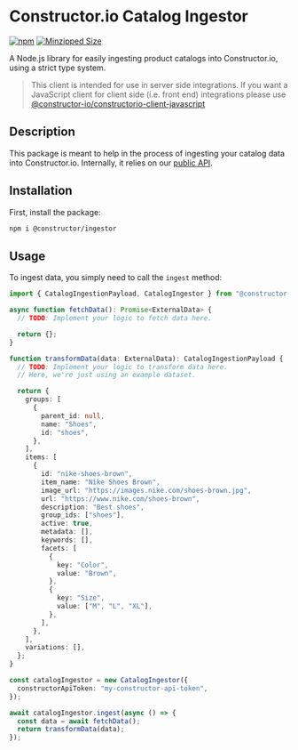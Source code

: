# Constructor.io Catalog Ingestor

[![npm](https://img.shields.io/npm/v/@constructor-io/catalog-ingestor)](https://www.npmjs.com/package/@constructor-io/catalog-ingestor)
[![Minzipped Size](https://img.shields.io/bundlephobia/minzip/@constructor-io/catalog-ingestor)](https://bundlephobia.com/result?p=@constructor-io/catalog-ingestor)

A Node.js library for easily ingesting product catalogs into Constructor.io, using a strict type system.

> This client is intended for use in server side integrations. If you want a JavaScript client for client side (i.e. front end) integrations please use [@constructor-io/constructorio-client-javascript](https://github.com/Constructor-io/constructorio-client-javascript)

## Description

This package is meant to help in the process of ingesting your catalog data into Constructor.io. Internally, it relies on our [public API](https://docs.constructor.io/).

## Installation

First, install the package:

```bash
npm i @constructor/ingestor
```

## Usage

To ingest data, you simply need to call the `ingest` method:

```ts
import { CatalogIngestionPayload, CatalogIngestor } from "@constructor-io/catalog-ingestor";

async function fetchData(): Promise<ExternalData> {
  // TODO: Implement your logic to fetch data here.

  return {};
}

function transformData(data: ExternalData): CatalogIngestionPayload {
  // TODO: Implement your logic to transform data here.
  // Here, we're just using an example dataset.

  return {
    groups: [
      {
        parent_id: null,
        name: "Shoes",
        id: "shoes",
      },
    ],
    items: [
      {
        id: "nike-shoes-brown",
        item_name: "Nike Shoes Brown",
        image_url: "https://images.nike.com/shoes-brown.jpg",
        url: "https://www.nike.com/shoes-brown",
        description: "Best shoes",
        group_ids: ["shoes"],
        active: true,
        metadata: [],
        keywords: [],
        facets: [
          {
            key: "Color",
            value: "Brown",
          },
          {
            key: "Size",
            value: ["M", "L", "XL"],
          },
        ],
      },
    ],
    variations: [],
  };
}

const catalogIngestor = new CatalogIngestor({
  constructorApiToken: "my-constructor-api-token",
});

await catalogIngestor.ingest(async () => {
  const data = await fetchData();
  return transformData(data);
});
```
